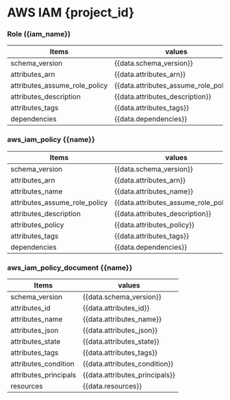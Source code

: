 # AWS IAM {project_id}  

### Role ({iam_name})  

| Items                         | values                                 |
| ----------------------------- | -------------------------------------- |
| schema_version                | {{data.schema_version}}                |
| attributes_arn                | {{data.attributes_arn}}                |
| attributes_assume_role_policy | {{data.attributes_assume_role_policy}} |
| attributes_description        | {{data.attributes_description}}        |
| attributes_tags               | {{data.attributes_tags}}               |
| dependencies                  | {{data.dependencies}}                  |

### aws_iam_policy {{name}}

| Items                         | values                                 |
| ----------------------------- | -------------------------------------- |
| schema_version                | {{data.schema_version}}                |
| attributes_arn                | {{data.attributes_arn}}                |
| attributes_name               | {{data.attributes_name}}               |
| attributes_assume_role_policy | {{data.attributes_assume_role_policy}} |
| attributes_description        | {{data.attributes_description}}        |
| attributes_policy             | {{data.attributes_policy}}             |
| attributes_tags               | {{data.attributes_tags}}               |
| dependencies                  | {{data.dependencies}}                  |

### aws_iam_policy_document {{name}}

| Items                 | values                         |
| --------------------- | ------------------------------ |
| schema_version        | {{data.schema_version}}        |
| attributes_id         | {{data.attributes_id}}         |
| attributes_name       | {{data.attributes_name}}       |
| attributes_json       | {{data.attributes_json}}       |
| attributes_state      | {{data.attributes_state}}      |
| attributes_tags       | {{data.attributes_tags}}       |
| attributes_condition  | {{data.attributes_condition}}  |
| attributes_principals | {{data.attributes_principals}} |
| resources             | {{data.resources}}             |